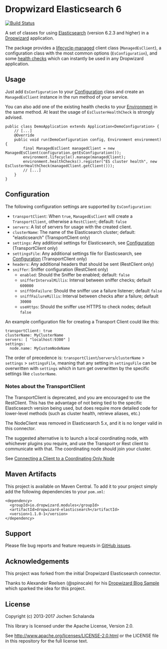 Dropwizard Elasticsearch 6
==========================

[![Build Status](https://travis-ci.org/mattflax/dropwizard-elasticsearch6.svg?branch=master)](https://travis-ci.org/dropwizard/dropwizard-elasticsearch)
<!--
[![Coverage Status](https://img.shields.io/coveralls/dropwizard/dropwizard-elasticsearch.svg)](https://coveralls.io/r/dropwizard/dropwizard-elasticsearch)
[![Maven Central](https://img.shields.io/maven-central/v/io.dropwizard.modules/dropwizard-elasticsearch.svg)](http://mvnrepository.com/artifact/io.dropwizard.modules/dropwizard-elasticsearch)
-->

A set of classes for using [Elasticsearch][1] (version 6.2.3 and higher) in a [Dropwizard][2] application.

The package provides a [lifecycle-managed][3] client class (`ManagedEsClient`), a configuration class with the most
common options (`EsConfiguration`), and some [health checks][4] which can instantly be used in any Dropwizard application.

[1]: http://www.elastic.co/
[2]: http://dropwizard.io/1.2.0/docs
[3]: http://dropwizard.io/1.2.0/docs/manual/core.html#managed-objects
[4]: http://dropwizard.io/1.2.0/docs/manual/core.html#health-checks


Usage
-----

Just add `EsConfiguration` to your [Configuration](http://dropwizard.io/1.3.0/docs/manual/core.html#configuration) class and
create an `ManagedEsClient` instance in the run method of your service.

You can also add one of the existing health checks to your [Environment](http://dropwizard.io/1.3.0/docs/manual/core.html#environments)
in the same method. At least the usage of `EsClusterHealthCheck` is strongly advised.


    public class DemoApplication extends Application<DemoConfiguration> {
        // [...]
        @Override
        public void run(DemoConfiguration config, Environment environment) {
            final ManagedEsClient managedClient = new ManagedEsClient(configuration.getEsConfiguration());
            environment.lifecycle().manage(managedClient);
            environment.healthChecks().register("ES cluster health", new EsClusterHealthCheck(managedClient.getClient()));
            // [...]
        }
    }


Configuration
-------------

The following configuration settings are supported by `EsConfiguration`:

* `transportClient`: When `true`, `ManagedEsClient` will create a `TransportClient`, otherwise a `RestClient`; default: `false`
* `servers`: A list of servers for usage with the created client.
* `clusterName`: The name of the Elasticsearch cluster; default: "elasticsearch" (TransportClient only)
* `settings`: Any additional settings for Elasticsearch, see
[Configuration](https://www.elastic.co/guide/en/elasticsearch/reference/6.2/setup-configuration.html) (TransportClient only)
* `settingsFile`: Any additional settings file for Elasticsearch, see
[Configuration](https://www.elastic.co/guide/en/elasticsearch/reference/2.4/setup-configuration.html) (TransportClient only)
* `headers`: Any additional headers that should be sent (RestClient only)
* `sniffer`: Sniffer configuration (RestClient only)
  * `enabled`: Should the Sniffer be enabled; default: `false`
  * `snifferIntervalMillis`: Interval between sniffer checks; default `600000`
  * `sniffOnFailure`: Should the sniffer use a failure listener; default `false`
  * `sniffFailureMillis`: Interval between checks after a failure; default `30000`
  * `useHttps`: Should the sniffer use HTTPS to check nodes; default `false`

An example configuration file for creating a Transport Client could like this:

    transportClient: true
    clusterName: MyClusterName
    servers: [ "localhost:9300" ]
    settings:
      node.name: MyCustomNodeName

The order of precedence is: `transportClient`/`servers`/`clusterName` > `settings` > `settingsFile`, meaning that
any setting in `settingsFile` can be overwritten with `settings` which in turn get overwritten by the specific settings
like `clusterName`.


### Notes about the TransportClient

The TransportClient is deprecated, and you are encouraged to use the
RestClient. This has the advantage of not being tied to the specific
Elasticsearch version being used, but does require more detailed code
for lower-level methods (such as cluster health, retrieve aliases, etc.)

The NodeClient was removed in Elasticsearch 5.x, and it is no longer
valid in this connector.

The suggested alternative is to launch a local coordinating node, with whichever plugins you require,
and use the Transport or Rest client to communicate with that. The coordinating node should join your cluster.

See [Connecting a Client to a Coordinating Only Node](https://www.elastic.co/guide/en/elasticsearch/client/java-api/current/client-connected-to-client-node.html)


Maven Artifacts
---------------

This project is available on Maven Central. To add it to your project simply add the following dependencies to your
`pom.xml`:

    <dependency>
      <groupId>io.dropwizard.modules</groupId>
      <artifactId>dropwizard-elasticsearch</artifactId>
      <version>1.1.0-1</version>
    </dependency>


Support
-------

Please file bug reports and feature requests in [GitHub issues](https://github.com/dropwizard/dropwizard-elasticsearch/issues).


Acknowledgements
----------------

This project was forked from the initial Dropwizard Elasticsearch connector.

Thanks to Alexander Reelsen (@spinscale) for his [Dropwizard Blog Sample](https://github.com/spinscale/dropwizard-blog-sample)
which sparked the idea for this project.


License
-------

Copyright (c) 2013-2017 Jochen Schalanda

This library is licensed under the Apache License, Version 2.0.

See http://www.apache.org/licenses/LICENSE-2.0.html or the LICENSE file in this repository for the full license text.
